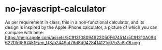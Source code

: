 # no-javascript-calculator
As per requirement in class, this in a non-functional calculator, and its design is inspired by the Apple iPhone calculator, a picture of which you can compare with here:  https://help.apple.com/assets/5C913108094622D50F674514/5C91310A094622D50F67451E/en_US/a2449af78d8d0428414121c07b2a8b18.png
